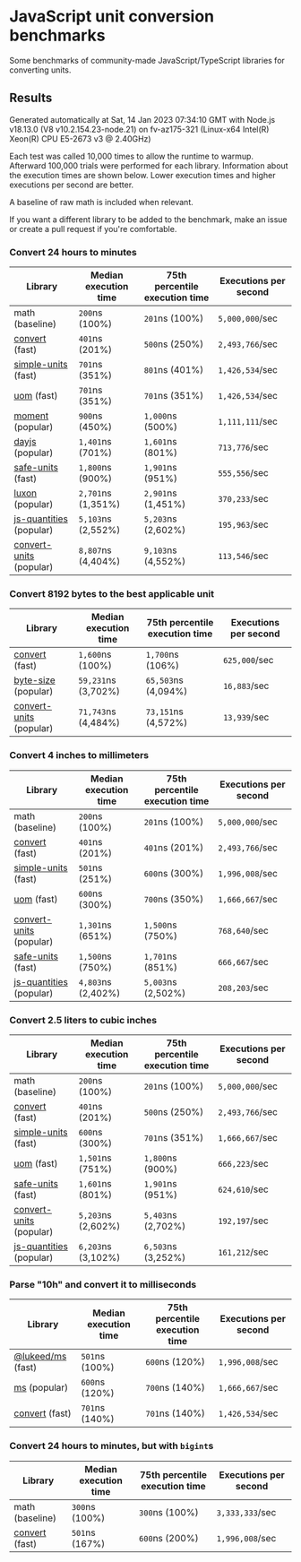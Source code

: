 # JavaScript unit conversion benchmarks

Some benchmarks of community-made JavaScript/TypeScript libraries for converting units.

## Results

<!-- beginblock(results) -->

Generated automatically at Sat, 14 Jan 2023 07:34:10 GMT with Node.js v18.13.0 (V8 v10.2.154.23-node.21) on fv-az175-321 (Linux-x64 Intel(R) Xeon(R) CPU E5-2673 v3 @ 2.40GHz)

Each test was called 10,000 times to allow the runtime to warmup.
Afterward 100,000 trials were performed for each library.
Information about the execution times are shown below.
Lower execution times and higher executions per second are better.

A baseline of raw math is included when relevant.

If you want a different library to be added to the benchmark, make an issue or create a pull request if you're comfortable.

### Convert 24 hours to minutes

| Library                                                            | Median execution time | 75th percentile execution time | Executions per second |
| ------------------------------------------------------------------ | --------------------- | ------------------------------ | --------------------- |
| math (baseline)                                                    | `200`ns (100%)        | `201`ns (100%)                 | `5,000,000`/sec       |
| [convert](https://npmjs.com/package/convert) (fast)                | `401`ns (201%)        | `500`ns (250%)                 | `2,493,766`/sec       |
| [simple-units](https://npmjs.com/package/simple-units) (fast)      | `701`ns (351%)        | `801`ns (401%)                 | `1,426,534`/sec       |
| [uom](https://npmjs.com/package/uom) (fast)                        | `701`ns (351%)        | `701`ns (351%)                 | `1,426,534`/sec       |
| [moment](https://npmjs.com/package/moment) (popular)               | `900`ns (450%)        | `1,000`ns (500%)               | `1,111,111`/sec       |
| [dayjs](https://npmjs.com/package/dayjs) (popular)                 | `1,401`ns (701%)      | `1,601`ns (801%)               | `713,776`/sec         |
| [safe-units](https://npmjs.com/package/safe-units) (fast)          | `1,800`ns (900%)      | `1,901`ns (951%)               | `555,556`/sec         |
| [luxon](https://npmjs.com/package/luxon) (popular)                 | `2,701`ns (1,351%)    | `2,901`ns (1,451%)             | `370,233`/sec         |
| [js-quantities](https://npmjs.com/package/js-quantities) (popular) | `5,103`ns (2,552%)    | `5,203`ns (2,602%)             | `195,963`/sec         |
| [convert-units](https://npmjs.com/package/convert-units) (popular) | `8,807`ns (4,404%)    | `9,103`ns (4,552%)             | `113,546`/sec         |

### Convert 8192 bytes to the best applicable unit

| Library                                                            | Median execution time | 75th percentile execution time | Executions per second |
| ------------------------------------------------------------------ | --------------------- | ------------------------------ | --------------------- |
| [convert](https://npmjs.com/package/convert) (fast)                | `1,600`ns (100%)      | `1,700`ns (106%)               | `625,000`/sec         |
| [byte-size](https://npmjs.com/package/byte-size) (popular)         | `59,231`ns (3,702%)   | `65,503`ns (4,094%)            | `16,883`/sec          |
| [convert-units](https://npmjs.com/package/convert-units) (popular) | `71,743`ns (4,484%)   | `73,151`ns (4,572%)            | `13,939`/sec          |

### Convert 4 inches to millimeters

| Library                                                            | Median execution time | 75th percentile execution time | Executions per second |
| ------------------------------------------------------------------ | --------------------- | ------------------------------ | --------------------- |
| math (baseline)                                                    | `200`ns (100%)        | `201`ns (100%)                 | `5,000,000`/sec       |
| [convert](https://npmjs.com/package/convert) (fast)                | `401`ns (201%)        | `401`ns (201%)                 | `2,493,766`/sec       |
| [simple-units](https://npmjs.com/package/simple-units) (fast)      | `501`ns (251%)        | `600`ns (300%)                 | `1,996,008`/sec       |
| [uom](https://npmjs.com/package/uom) (fast)                        | `600`ns (300%)        | `700`ns (350%)                 | `1,666,667`/sec       |
| [convert-units](https://npmjs.com/package/convert-units) (popular) | `1,301`ns (651%)      | `1,500`ns (750%)               | `768,640`/sec         |
| [safe-units](https://npmjs.com/package/safe-units) (fast)          | `1,500`ns (750%)      | `1,701`ns (851%)               | `666,667`/sec         |
| [js-quantities](https://npmjs.com/package/js-quantities) (popular) | `4,803`ns (2,402%)    | `5,003`ns (2,502%)             | `208,203`/sec         |

### Convert 2.5 liters to cubic inches

| Library                                                            | Median execution time | 75th percentile execution time | Executions per second |
| ------------------------------------------------------------------ | --------------------- | ------------------------------ | --------------------- |
| math (baseline)                                                    | `200`ns (100%)        | `201`ns (100%)                 | `5,000,000`/sec       |
| [convert](https://npmjs.com/package/convert) (fast)                | `401`ns (201%)        | `500`ns (250%)                 | `2,493,766`/sec       |
| [simple-units](https://npmjs.com/package/simple-units) (fast)      | `600`ns (300%)        | `701`ns (351%)                 | `1,666,667`/sec       |
| [uom](https://npmjs.com/package/uom) (fast)                        | `1,501`ns (751%)      | `1,800`ns (900%)               | `666,223`/sec         |
| [safe-units](https://npmjs.com/package/safe-units) (fast)          | `1,601`ns (801%)      | `1,901`ns (951%)               | `624,610`/sec         |
| [convert-units](https://npmjs.com/package/convert-units) (popular) | `5,203`ns (2,602%)    | `5,403`ns (2,702%)             | `192,197`/sec         |
| [js-quantities](https://npmjs.com/package/js-quantities) (popular) | `6,203`ns (3,102%)    | `6,503`ns (3,252%)             | `161,212`/sec         |

### Parse "10h" and convert it to milliseconds

| Library                                                   | Median execution time | 75th percentile execution time | Executions per second |
| --------------------------------------------------------- | --------------------- | ------------------------------ | --------------------- |
| [@lukeed/ms](https://npmjs.com/package/@lukeed/ms) (fast) | `501`ns (100%)        | `600`ns (120%)                 | `1,996,008`/sec       |
| [ms](https://npmjs.com/package/ms) (popular)              | `600`ns (120%)        | `700`ns (140%)                 | `1,666,667`/sec       |
| [convert](https://npmjs.com/package/convert) (fast)       | `701`ns (140%)        | `701`ns (140%)                 | `1,426,534`/sec       |

### Convert 24 hours to minutes, but with `bigint`s

| Library                                             | Median execution time | 75th percentile execution time | Executions per second |
| --------------------------------------------------- | --------------------- | ------------------------------ | --------------------- |
| math (baseline)                                     | `300`ns (100%)        | `300`ns (100%)                 | `3,333,333`/sec       |
| [convert](https://npmjs.com/package/convert) (fast) | `501`ns (167%)        | `600`ns (200%)                 | `1,996,008`/sec       |

<!-- endblock(results) -->
